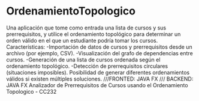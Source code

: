 # OrdenamientoTopologico
Una aplicación que tome como entrada una lista de cursos y sus prerrequisitos, y utilice el ordenamiento topológico para determinar un orden válido en el que un estudiante podría tomar los cursos.
Características:
-Importación de datos de cursos y prerrequisitos desde un archivo (por ejemplo, CSV).
-Visualización del grafo de dependencias entre cursos.
-Generación de una lista de cursos ordenada según el ordenamiento topológico.
-Detección de prerrequisitos circulares (situaciones imposibles).
Posibilidad de generar diferentes ordenamientos válidos si existen múltiples soluciones. 
///FRONTED: JAVA FX /// BACKEND: JAVA FX
Analizador de Prerrequisitos de Cursos usando el Ordenamiento Topologico - CC232
